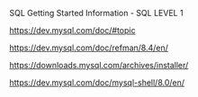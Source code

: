 
SQL Getting Started Information - SQL LEVEL 1

https://dev.mysql.com/doc/#topic

https://dev.mysql.com/doc/refman/8.4/en/

https://downloads.mysql.com/archives/installer/

https://dev.mysql.com/doc/mysql-shell/8.0/en/
